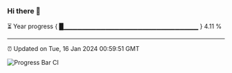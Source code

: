### Hi there 👋

⏳ Year progress { █▁▁▁▁▁▁▁▁▁▁▁▁▁▁▁▁▁▁▁▁▁▁▁▁▁▁▁▁▁ } 4.11 %

---

⏰ Updated on Tue, 16 Jan 2024 00:59:51 GMT

![Progress Bar CI](https://github.com/JuvenileQ/Progress-Bar-CI/workflows/main/badge.svg)
